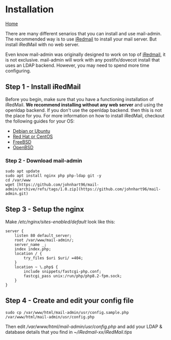 # Installation
[Home](https://mailadminpanel.org/)


There are many different senarios that you can install and use mail-admin.
The recommended way is to use [iRedmail](https://iredmail.org) to install your mail server. But install iRedMail with no web server.

Even know mail-admin was originally designed to work on top of [iRedmail](https://iredmail.org), it is not exclusive. mail-admin will work with any postifx/dovecot install that uses an LDAP backend.
However, you may need to spend more time configuring.


## Step 1 - Install iRedMail
Before you begin, make sure that you have a functioning installation of iRedMail. **We recommend installing without any web server** and using the openldap backend. If you don't use the openldap backend. then this is not the place for you.
For more information on how to install iRedMail, checkout the following guides for your OS:
* [Debian or Ubuntu](https://docs.iredmail.org/install.iredmail.on.debian.ubuntu.html)
* [Red Hat or CentOS](https://docs.iredmail.org/install.iredmail.on.rhel.html)
* [FreeBSD](https://docs.iredmail.org/install.iredmail.on.freebsd.html)
* [OpenBSD](https://docs.iredmail.org/install.iredmail.on.openbsd.html)
### Step 2 - Download mail-admin

    sudo apt update
    sudo apt install nginx php php-ldap git -y
    cd /var/www
    wget [https://github.com/johnhart96/mail-admin/archive/refs/tags/1.0.zip](https://github.com/johnhart96/mail-admin.git)
    
## Step 3 - Setup the nginx
Make */etc/nginx/sites-enabled/default* look like this:

    server {
        listen 80 default_server;
        root /var/www/mail-admin/;
        server_name _;
        index index.php;
        location / {
            try_files $uri $uri/ =404;
        }
        location ~ \.php$ {
            include snippets/fastcgi-php.conf;
            fastcgi_pass unix:/run/php/php8.2-fpm.sock;
        }
    }

## Step 4 - Create and edit your config file

    sudo cp /var/www/html/mail-admin/usr/config.sample.php /var/www/html/mail-admin/usr/config.php

Then edit */var/www/html/mail-admin/usr/config.php* and add your LDAP & database details that you find in *~/iRedmail-xx/iRedMail.tips*
